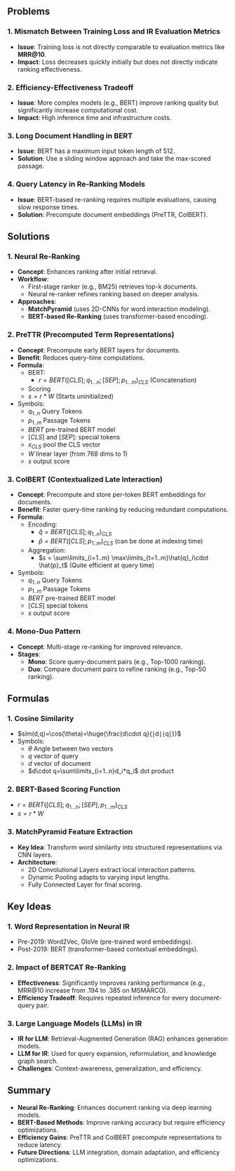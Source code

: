 ## Problems
### 1. Mismatch Between Training Loss and IR Evaluation Metrics
- **Issue**: Training loss is not directly comparable to evaluation metrics like **MRR@10**.
- **Impact**: Loss decreases quickly initially but does not directly indicate ranking effectiveness.
### 2. Efficiency-Effectiveness Tradeoff
- **Issue**: More complex models (e.g., BERT) improve ranking quality but significantly increase computational cost.
- **Impact**: High inference time and infrastructure costs.
### 3. Long Document Handling in BERT
- **Issue**: BERT has a maximum input token length of 512.
- **Solution**: Use a sliding window approach and take the max-scored passage.
### 4. Query Latency in Re-Ranking Models
- **Issue**: BERT-based re-ranking requires multiple evaluations, causing slow response times.
- **Solution**: Precompute document embeddings (PreTTR, ColBERT).
## Solutions
### 1. Neural Re-Ranking
- **Concept**: Enhances ranking after initial retrieval.
- **Workflow**:
	- First-stage ranker (e.g., BM25) retrieves top-k documents.
	- Neural re-ranker refines ranking based on deeper analysis.
- **Approaches**:
	- **MatchPyramid** (uses 2D-CNNs for word interaction modeling).
	- **BERT-based Re-Ranking** (uses transformer-based encoding).
### 2. PreTTR (Precomputed Term Representations)
- **Concept**: Precompute early BERT layers for documents.
- **Benefit**: Reduces query-time computations.
- **Formula**: 
	- BERT: 
		- $r=BERT([CLS];q_{1...n};[SEP];p_{1...m})_{CLS}$ (Concatenation)
	- Scoring
	- $s=r*W$ (Starts uninitialized)
- Symbols:
	- $q_{1..n}$ Query Tokens
	- $p_{1..m}$ Passage Tokens
	- $BERT$ pre-trained BERT model
	- $[CLS]$ and $[SEP]$: special tokens
	- $x_{CLS}$ pool the CLS vector
	- $W$ linear layer (from 768 dims to 1)
	- $s$ output score
### 3. ColBERT (Contextualized Late Interaction)
- **Concept**: Precompute and store per-token BERT embeddings for documents.
- **Benefit**: Faster query-time ranking by reducing redundant computations.
- **Formula**:
	- Encoding:
		- $\hat{q} = BERT([CLS]; q_{1..n})_{CLS}$
		- $\hat{p} = BERT([CLS]; p_{1..m})_{CLS}$ (can be done at indexing time)
	- Aggregation:
		- $s = \sum\limits_{i=1..m} \max\limits_{t=1..m}\hat{q}_i\cdot \hat{p}_t$ (Quite efficient at query time)
- Symbols:
	- $q_{1..n}$ Query Tokens
	- $p_{1..m}$ Passage Tokens
	- $BERT$ pre-trained BERT model
	- $[CLS]$ special tokens
	- $s$ output score
### 4. Mono-Duo Pattern
- **Concept**: Multi-stage re-ranking for improved relevance.
- **Stages**:
	- **Mono**: Score query-document pairs (e.g., Top-1000 ranking).
	- **Duo**: Compare document pairs to refine ranking (e.g., Top-50 ranking).
## Formulas
### 1. Cosine Similarity
- $sim(d,q)=\cos⁡(\theta)=\huge{\frac{d\cdot q}{∣d∣∣q∣}}$
- Symbols:
	- $\theta$ Angle between two vectors
	- $q$ vector of query
	- $d$ vector of document
	- $d\cdot q=\sum\limits_{i=1..n}d_i*q_i$ dot product
### 2. BERT-Based Scoring Function
- $r=BERT([CLS];q_{1...n};[SEP];p_{1...m})_{CLS}$
- $s=r*W$
### 3. MatchPyramid Feature Extraction
- **Key Idea**: Transform word similarity into structured representations via CNN layers.
- **Architecture**:
	- 2D Convolutional Layers extract local interaction patterns.
	- Dynamic Pooling adapts to varying input lengths.
	- Fully Connected Layer for final scoring.
## Key Ideas
### 1. Word Representation in Neural IR
- Pre-2019: Word2Vec, GloVe (pre-trained word embeddings).
- Post-2019: BERT (transformer-based contextual embeddings).
### 2. Impact of BERTCAT Re-Ranking
- **Effectiveness**: Significantly improves ranking performance (e.g., MRR@10 increase from .194 to .385 on MSMARCO).
- **Efficiency Tradeoff**: Requires repeated inference for every document-query pair.
### 3. Large Language Models (LLMs) in IR
- **IR for LLM**: Retrieval-Augmented Generation (RAG) enhances generation models.
- **LLM for IR**: Used for query expansion, reformulation, and knowledge graph search.
- **Challenges**: Context-awareness, generalization, and efficiency.
## Summary
- **Neural Re-Ranking**: Enhances document ranking via deep learning models.
- **BERT-Based Methods**: Improve ranking accuracy but require efficiency optimizations.
- **Efficiency Gains**: PreTTR and ColBERT precompute representations to reduce latency.
- **Future Directions**: LLM integration, domain adaptation, and efficiency optimizations.